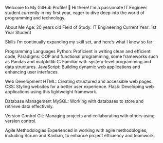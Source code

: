 Welcome to My GitHub Profile!
👋 Hi there! I'm a passionate IT Engineer student currently in my first year, eager to dive deep into the world of programming and technology.

About Me
Age: 20 years old
Field of Study: IT Engineering
Current Year: 1st Year Student

Skills
I’m continually expanding my skill set, and here’s what I know so far:

Programming Languages
Python: Proficient in writing clean and efficient code, Paradigms: OOP and functional programming, some frameworks such as Pandas and matplotlib
C: Familiar with system-level programming and data structures.
JavaScript: Building dynamic web applications and enhancing user interfaces.

Web Development
HTML: Creating structured and accessible web pages.
CSS: Styling websites for a better user experience.
Flask: Developing web applications using this lightweight framework.

Database Management
MySQL: Working with databases to store and retrieve data effectively.

Version Control
Git: Managing projects and collaborating with others using version control.

Agile Methodologies
Experienced in working with agile methodologies, including Scrum and Kanban, to enhance project efficiency and teamwork.
